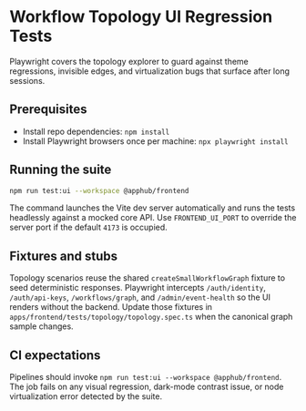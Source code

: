 # Workflow Topology UI Regression Tests

Playwright covers the topology explorer to guard against theme regressions, invisible edges, and virtualization bugs that surface after long sessions.

## Prerequisites
- Install repo dependencies: `npm install`
- Install Playwright browsers once per machine: `npx playwright install`

## Running the suite
```sh
npm run test:ui --workspace @apphub/frontend
```
The command launches the Vite dev server automatically and runs the tests headlessly against a mocked core API. Use `FRONTEND_UI_PORT` to override the server port if the default `4173` is occupied.

## Fixtures and stubs
Topology scenarios reuse the shared `createSmallWorkflowGraph` fixture to seed deterministic responses. Playwright intercepts `/auth/identity`, `/auth/api-keys`, `/workflows/graph`, and `/admin/event-health` so the UI renders without the backend. Update those fixtures in `apps/frontend/tests/topology/topology.spec.ts` when the canonical graph sample changes.

## CI expectations
Pipelines should invoke `npm run test:ui --workspace @apphub/frontend`. The job fails on any visual regression, dark-mode contrast issue, or node virtualization error detected by the suite.
